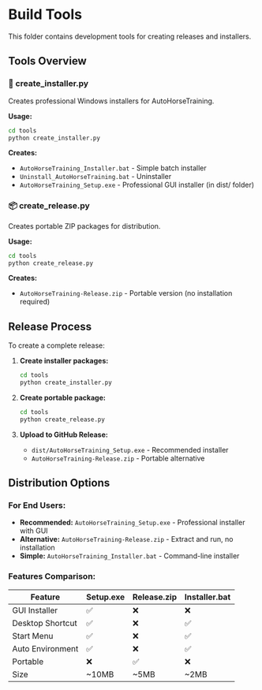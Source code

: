 # Build Tools

This folder contains development tools for creating releases and installers.

## Tools Overview

### 🔧 create_installer.py
Creates professional Windows installers for AutoHorseTraining.

**Usage:**
```bash
cd tools
python create_installer.py
```

**Creates:**
- `AutoHorseTraining_Installer.bat` - Simple batch installer
- `Uninstall_AutoHorseTraining.bat` - Uninstaller
- `AutoHorseTraining_Setup.exe` - Professional GUI installer (in dist/ folder)

### 📦 create_release.py
Creates portable ZIP packages for distribution.

**Usage:**
```bash
cd tools
python create_release.py
```

**Creates:**
- `AutoHorseTraining-Release.zip` - Portable version (no installation required)

## Release Process

To create a complete release:

1. **Create installer packages:**
   ```bash
   cd tools
   python create_installer.py
   ```

2. **Create portable package:**
   ```bash
   cd tools
   python create_release.py
   ```

3. **Upload to GitHub Release:**
   - `dist/AutoHorseTraining_Setup.exe` - Recommended installer
   - `AutoHorseTraining-Release.zip` - Portable alternative

## Distribution Options

### For End Users:
- **Recommended:** `AutoHorseTraining_Setup.exe` - Professional installer with GUI
- **Alternative:** `AutoHorseTraining-Release.zip` - Extract and run, no installation
- **Simple:** `AutoHorseTraining_Installer.bat` - Command-line installer

### Features Comparison:
| Feature | Setup.exe | Release.zip | Installer.bat |
|---------|-----------|-------------|---------------|
| GUI Installer | ✅ | ❌ | ❌ |
| Desktop Shortcut | ✅ | ❌ | ✅ |
| Start Menu | ✅ | ❌ | ✅ |
| Auto Environment | ✅ | ❌ | ✅ |
| Portable | ❌ | ✅ | ❌ |
| Size | ~10MB | ~5MB | ~2MB |
